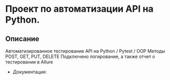 # Проект по автоматизации API на Python.
## Описание
Автоматизированное тестирование API на Python / Pytest / OOP
Методы POST, GET, PUT, DELETE
Подключено логирование, а также отчет о тестировании в Allure
- Документация: 
